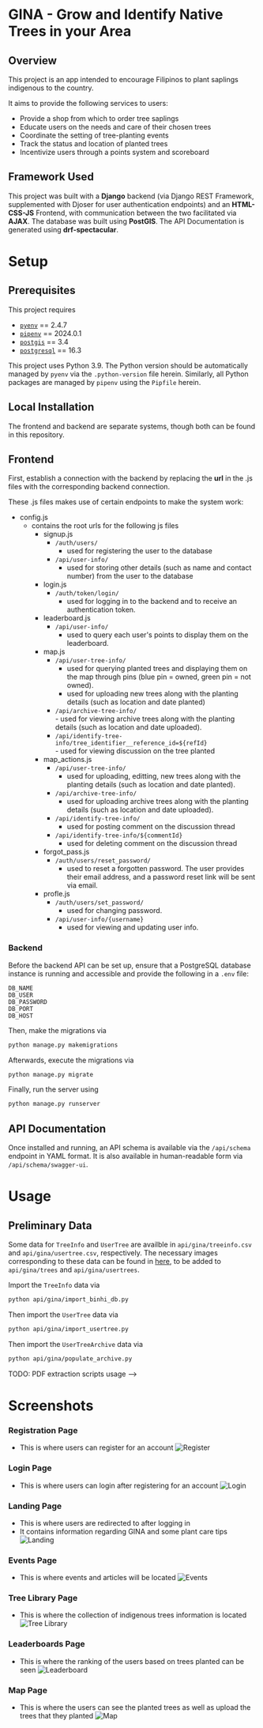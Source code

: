 # GINA - **G**row and **I**dentify Native Trees in your **A**rea

## Overview

This project is an app intended to encourage Filipinos to plant saplings indigenous to the country. 

It aims to provide the following services to users:
- Provide a shop from which to order tree saplings
- Educate users on the needs and care of their chosen trees
- Coordinate the setting of tree-planting events
- Track the status and location of planted trees
- Incentivize users through a points system and scoreboard

## Framework Used

This project was built with a **Django** backend (via Django REST Framework, supplemented with Djoser for user authentication endpoints) and an **HTML-CSS-JS** Frontend, with communication between the two facilitated via **AJAX**. The database was built using **PostGIS**. The API Documentation is generated using **drf-spectacular**.

# Setup

## Prerequisites

This project requires
- [`pyenv`](https://github.com/pyenv/pyenv) == 2.4.7
- [`pipenv`](https://github.com/pypa/pipenv) == 2024.0.1
- [`postgis`](https://github.com/postgis/postgis) == 3.4
- [`postgresql`](https://www.postgresql.org) == 16.3

This project uses Python 3.9. The Python version should be automatically managed by `pyenv` via the `.python-version` file herein. Similarly, all Python packages are managed by `pipenv` using the `Pipfile` herein.

## Local Installation

The frontend and backend are separate systems, though both can be found in this repository.

## Frontend

First, establish a connection with the backend by replacing the **url** in the .js files with the corresponding backend connection.

These .js files makes use of certain endpoints to make the system work:
- config.js
  - contains the root urls for the following js files
    - signup.js
        - `/auth/users/`     
            - used for registering the user to the database
        - `/api/user-info/`  
            - used for storing other details (such as name and contact number) from the user to the database
    - login.js
        - `/auth/token/login/` 
            - used for logging in to the backend and to receive an authentication token.
    - leaderboard.js
        - `/api/user-info/`  
            - used to query each user's points to display them on the leaderboard.
    - map.js
        - `/api/user-tree-info/`  
            - used for querying planted trees and displaying them on the map through pins (blue pin = owned, green pin = not owned).
            - used for uploading new trees along with the planting details (such as location and date planted)
      - `/api/archive-tree-info/`  
              - used for viewing archive trees along with the planting details (such as location and date uploaded).
      - `/api/identify-tree-info/tree_identifier__reference_id=${refId}`  
              - used for viewing discussion on the tree planted
    - map_actions.js
      - `/api/user-tree-info/`  
          - used for uploading, editting, new trees along with the planting details (such as location and date planted).
      - `/api/archive-tree-info/`  
          - used for uploading archive trees along with the planting details (such as location and date uploaded).
      - `/api/identify-tree-info/`
        - used for posting comment on the discussion thread
      - `/api/identify-tree-info/${commentId}`  
        - used for deleting comment on the discussion thread
    - forgot_pass.js
      - `/auth/users/reset_password/`  
          - used to reset a forgotten password. The user provides their email address, and a password reset link will be sent via email.
    - profle.js
      - `/auth/users/set_password/`
          - used for changing password.
      - `/api/user-info/{username}`
          - used for viewing and updating user info.
  
### Backend

Before the backend API can be set up, ensure that a PostgreSQL database instance is running and accessible and provide the following in a `.env` file:

```env
DB_NAME
DB_USER
DB_PASSWORD
DB_PORT
DB_HOST
```

Then, make the migrations via

```bash
python manage.py makemigrations
```

Afterwards, execute the migrations via

```bash
python manage.py migrate
```

Finally, run the server using

```bash
python manage.py runserver
```

## API Documentation

Once installed and running, an API schema is available via the `/api/schema` endpoint in YAML format. It is also available in human-readable form via `/api/schema/swagger-ui`.

# Usage

## Preliminary Data

Some data for `TreeInfo` and `UserTree` are availble in `api/gina/treeinfo.csv` and `api/gina/usertree.csv`, respectively. The necessary images corresponding to these data can be found in [here](https://drive.google.com/drive/folders/1aYAQ2Zn9Vh8ecuGZkpMRnL5CQhvvfar-), to be added to `api/gina/trees` and `api/gina/usertrees`.

Import the `TreeInfo` data via

```bash
python api/gina/import_binhi_db.py
```

Then import the `UserTree` data via

```bash
python api/gina/import_usertree.py
```

Then import the `UserTreeArchive` data via

```bash
python api/gina/populate_archive.py
```

<!--> TODO: PDF extraction scripts usage -->

<!-- TODO: document usage -->

# Screenshots

### Registration Page
- This is where users can register for an account
![Register](screenshots/signup.png)

### Login Page
- This is where users can login after registering for an account
![Login](screenshots/login.png)

### Landing Page
- This is where users are redirected to after logging in
- It contains information regarding GINA and some plant care tips
![Landing](https://github.com/user-attachments/assets/842b6794-d3e7-4851-9621-b23bd7bf56f2)

### Events Page
- This is where events and articles will be located
![Events](screenshots/events.png)

### Tree Library Page
- This is where the collection of indigenous trees information is located
![Tree Library](screenshots/library.png)

### Leaderboards Page
- This is where the ranking of the users based on trees planted can be seen
![Leaderboard](screenshots/leaderboard.png)

### Map Page
- This is where the users can see the planted trees as well as upload the trees that they planted
![Map](screenshots/map.png)
